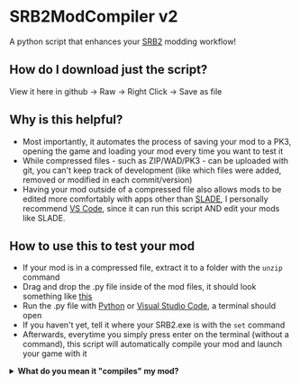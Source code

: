 # SRB2ModCompiler v2
A python script that enhances your [SRB2](https://www.srb2.org/) modding workflow!

## How do I download just the script?
View it here in github -> Raw -> Right Click -> Save as file

## Why is this helpful?
- Most importantly, it automates the process of saving your mod to a PK3, opening the game and loading your mod every time you want to test it
- While compressed files - such as ZIP/WAD/PK3 - can be uploaded with git, you can't keep track of development (like which files were added, removed or modified in each commit/version)
- Having your mod outside of a compressed file also allows mods to be edited more comfortably with apps other than [SLADE](https://github.com/sirjuddington/SLADE), I personally recommend [VS Code](https://code.visualstudio.com/), since it can run this script AND edit your mods like SLADE.

## How to use this to test your mod
- If your mod is in a compressed file, extract it to a folder with the ``unzip`` command
- Drag and drop the .py file inside of the mod files, it should look something like [this](https://github.com/user-attachments/assets/b7f05909-e80d-4d2e-a339-4baa9795f128)
- Run the .py file with [Python](https://www.python.org/) or [Visual Studio Code](https://code.visualstudio.com/), a terminal should open
- If you haven't yet, tell it where your SRB2.exe is with the ``set`` command
- Afterwards, everytime you simply press enter on the terminal (without a command), this script will automatically compile your mod and launch your game with it

<details><summary><b>What do you mean it "compiles" my mod?</b></summary>

- It makes a pk3 file containing the contents (excluding some files, such as git files and itself) of the directory the script is located at (it will also use that to determine the name of the file). By default, this newly made pk3 will be located in your  - SRB2 directory, but it can be changed with the ``downloads`` command
- Opens your SRB2 executable
- Skips the intro
- Loads your mod (with custom parameters if you've used the ``args`` command)
- And wishes you a happy testing session!

</details>
